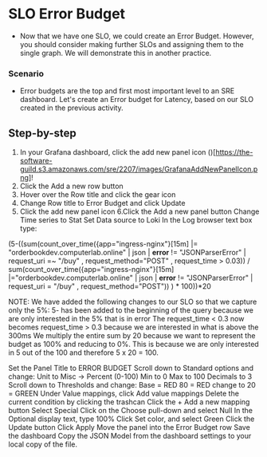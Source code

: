 # SLO Error Budget

- Now that we have one SLO, we could create an Error Budget. However, you should consider making further SLOs and assigning them to the single graph. We will demonstrate this in another practice.

### Scenario
- Error budgets are the top and first most important level to an SRE dashboard. Let's create an Error budget for Latency, based on our SLO created in the previous activity.

## Step-by-step
1. In your Grafana dashboard, click the add new panel icon
()[https://the-software-guild.s3.amazonaws.com/sre/2207/images/GrafanaAddNewPanelIcon.png]!
2. Click the Add a new row button
3. Hover over the Row title and click the gear icon
4. Change Row title to Error Budget and click Update
5. Click the add new panel icon
6.Click the Add a new panel button
Change Time series to Stat
Set Data source to Loki
In the Log browser text box type:

(5-((sum(count_over_time({app="ingress-nginx"}[15m] |= "orderbookdev.computerlab.online" | json | __error__ != "JSONParserError" | request_uri =~ "/buy" , request_method="POST" , request_time > 0.03)) / sum(count_over_time({app="ingress-nginx"}[15m] |="orderbookdev.computerlab.online" | json | __error__ != "JSONParserError" | request_uri = "/buy" , request_method="POST")) ) * 100))*20
  
NOTE: We have added the following changes to our SLO so that we capture only the 5%:
5- has been added to the beginning of the query because we are only interested in the 5% that is in error
The request_time < 0.3 now becomes request_time > 0.3 because we are interested in what is above the 300ms
We multiply the entire sum by 20 because we want to represent the budget as 100% and reducing to 0%. This is because we are only interested in 5 out of the 100 and therefore 5 x 20 = 100. 

Set the Panel Title to ERROR BUDGET
Scroll down to Standard options and change:
Unit to Misc -> Percent (0-100)
Min to 0
Max to 100
Decimals to 3
Scroll down to Thresholds and change:
Base = RED
80 = RED change to 20 = GREEN
Under Value mappings, click Add value mappings
Delete the current condition by clicking the trashcan
Click the + Add a new mapping button
Select Special
Click on the Choose pull-down and select Null
In the Optional display text, type 100%
Click Set color, and select Green
Click the Update button
Click Apply
Move the panel into the Error Budget row
Save the dashboard
Copy the JSON Model from the dashboard settings to your local copy of the file.
